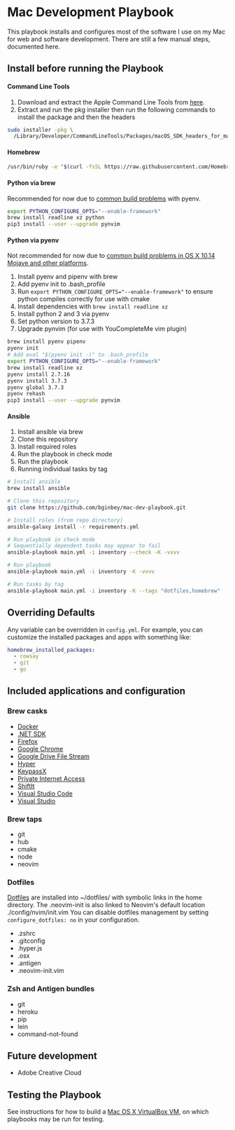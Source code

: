 # Mac Development Playbook

This playbook installs and configures most of the software I use on my Mac for web and software development. There are still a few manual steps, documented here.

## Install before running the Playbook

#### Command Line Tools
1. Download and extract the Apple Command Line Tools from [here](https://developer.apple.com/download/more/).
2. Extract and run the pkg installer then run the following commands to install the package and then the headers
```bash
sudo installer -pkg \
  /Library/Developer/CommandLineTools/Packages/macOS_SDK_headers_for_macOS_10.14.pkg -target /
```

#### Homebrew
```bash
/usr/bin/ruby -e "$(curl -fsSL https://raw.githubusercontent.com/Homebrew/install/master/install)"
```

#### Python via brew
Recommended for now due to [common build problems](https://github.com/pyenv/pyenv/wiki/common-build-problems) with pyenv.
```bash
export PYTHON_CONFIGURE_OPTS="--enable-framework"
brew install readline xz python
pip3 install --user --upgrade pynvim
```

#### Python via pyenv
Not recommended for now due to [common build problems in OS X 10.14 Mojave and other platforms](https://github.com/pyenv/pyenv/wiki/common-build-problems<Paste>).
1. Install pyenv and pipenv with brew
2. Add pyenv init to .bash_profile
3. Run `export PYTHON_CONFIGURE_OPTS="--enable-framework"` to ensure python compiles correctly for use with cmake
4. Install dependencies with `brew install readline xz`
4. Install python 2 and 3 via pyenv
5. Set python version to 3.7.3
6. Upgrade pynvim (for use with YouCompleteMe vim plugin)
```bash
brew install pyenv pipenv
pyenv init
# Add eval "$(pyenv init -)" to .bash_profile
export PYTHON_CONFIGURE_OPTS="--enable-framework"
brew install readline xz
pyenv install 2.7.16
pyenv install 3.7.3
pyenv global 3.7.3
pyenv rehash
pip3 install --user --upgrade pynvim
```

#### Ansible
1. Install ansible via brew
3. Clone this repository
4. Install required roles
5. Run the playbook in check mode
6. Run the playbook
7. Running individual tasks by tag
```bash
# Install ansible
brew install ansible

# Clone this repository
git clone https://github.com/bginbey/mac-dev-playbook.git

# Install roles (from repo directory)
ansible-galaxy install -r requirements.yml

# Run playbook in check mode
# Sequentially dependent tasks may appear to fail
ansible-playbook main.yml -i inventory --check -K -vvvv 

# Run playbook
ansible-playbook main.yml -i inventory -K -vvvv

# Run tasks by tag
ansible-playbook main.yml -i inventory -K --tags "dotfiles,homebrew"
```

## Overriding Defaults
Any variable can be overridden in `config.yml`. For example, you can customize the installed packages and apps with something like:

```yml
homebrew_installed_packages:
  - cowsay
  - git
  - go
```

## Included applications and configuration

### Brew casks
  - [Docker](https://www.docker.com/)
  - [.NET SDK](https://dotnet.microsoft.com)
  - [Firefox](https://www.mozilla.org/en-US/firefox/new/)
  - [Google Chrome](https://www.google.com/chrome/)
  - [Google Drive File Stream](https://www.google.com/drive/download/)
  - [Hyper](https://hyper.is)
  - [KeypassX](https://www.keepassx.org)
  - [Private Internet Access](https://www.privateinternetaccess.com/)
  - [ShiftIt](https://github.com/fikovnik/ShiftIt)
  - [Visual Studio Code](https://code.visualstudio.com)
  - [Visual Studio](https://visualstudio.microsoft.com)

### Brew taps
  - git
  - hub
  - cmake
  - node
  - neovim
  
### Dotfiles
[Dotfiles](https://github.com/bginbey/dotfiles) are installed into ~/dotfiles/ with symbolic links in the home directory. The .neovim-init is also linked to Neovim's default location ./config/nvim/init.vim You can disable dotfiles management by setting `configure_dotfiles: no` in your configuration.
- .zshrc
- .gitconfig
- .hyper.js
- .osx
- .antigen
- .neovim-init.vim

### Zsh and Antigen bundles
- git
- heroku
- pip
- lein
- command-not-found

## Future development
- Adobe Creative Cloud


## Testing the Playbook
See instructions for how to build a [Mac OS X VirtualBox VM](https://github.com/geerlingguy/mac-osx-virtualbox-vm), on which playbooks may be run for testing.
